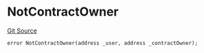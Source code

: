 # NotContractOwner
[Git Source](https://github.com/thrackle-io/tron/blob/5c20e54658e3206ed81b54d70494bea2d0a0e5dd/src/client/token/handler/diamond/HandlerDiamondLib.sol)


```solidity
error NotContractOwner(address _user, address _contractOwner);
```

